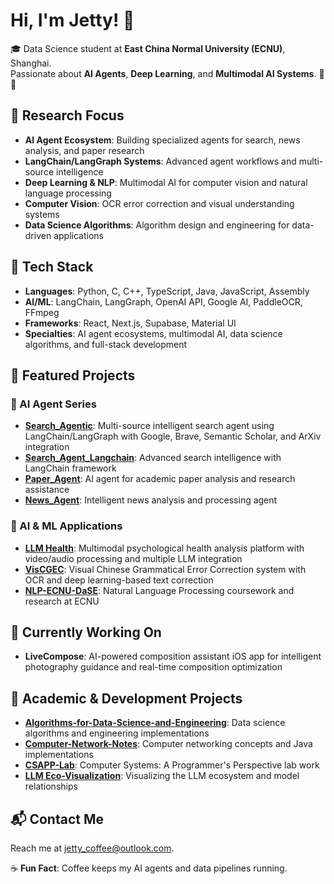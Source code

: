 # Hi, I'm Jetty! 👋

🎓 Data Science student at **East China Normal University (ECNU)**, Shanghai.  
Passionate about **AI Agents**, **Deep Learning**, and **Multimodal AI Systems**. 🤖✨  

## 🔬 Research Focus
- **AI Agent Ecosystem**: Building specialized agents for search, news analysis, and paper research  
- **LangChain/LangGraph Systems**: Advanced agent workflows and multi-source intelligence  
- **Deep Learning & NLP**: Multimodal AI for computer vision and natural language processing  
- **Computer Vision**: OCR error correction and visual understanding systems  
- **Data Science Algorithms**: Algorithm design and engineering for data-driven applications

## 🔧 Tech Stack
- **Languages**: Python, C, C++, TypeScript, Java, JavaScript, Assembly  
- **AI/ML**: LangChain, LangGraph, OpenAI API, Google AI, PaddleOCR, FFmpeg  
- **Frameworks**: React, Next.js, Supabase, Material UI  
- **Specialties**: AI agent ecosystems, multimodal AI, data science algorithms, and full-stack development

## 🚀 Featured Projects
### 🤖 AI Agent Series
- **[Search_Agentic](https://github.com/JettyCoffee/Search_Agentic)**: Multi-source intelligent search agent using LangChain/LangGraph with Google, Brave, Semantic Scholar, and ArXiv integration  
- **[Search_Agent_Langchain](https://github.com/JettyCoffee/Search_Agent_Langchain)**: Advanced search intelligence with LangChain framework  
- **[Paper_Agent](https://github.com/JettyCoffee/Paper_Agent)**: AI agent for academic paper analysis and research assistance  
- **[News_Agent](https://github.com/JettyCoffee/News_Agent)**: Intelligent news analysis and processing agent  

### 🧠 AI & ML Applications  
- **[LLM Health](https://github.com/JettyCoffee/llm_health)**: Multimodal psychological health analysis platform with video/audio processing and multiple LLM integration  
- **[VisCGEC](https://github.com/JettyCoffee/VisCGEC)**: Visual Chinese Grammatical Error Correction system with OCR and deep learning-based text correction  
- **[NLP-ECNU-DaSE](https://github.com/JettyCoffee/NLP-ECNU-DaSE)**: Natural Language Processing coursework and research at ECNU

## 🚧 Currently Working On
- **LiveCompose**: AI-powered composition assistant iOS app for intelligent photography guidance and real-time composition optimization

## 🌱 Academic & Development Projects
- **[Algorithms-for-Data-Science-and-Engineering](https://github.com/JettyCoffee/Algorithms-for-Data-Science-and-Engineering-Yhwang-)**: Data science algorithms and engineering implementations  
- **[Computer-Network-Notes](https://github.com/JettyCoffee/Computer-Network-Notes)**: Computer networking concepts and Java implementations  
- **[CSAPP-Lab](https://github.com/JettyCoffee/CSAPP-Lab)**: Computer Systems: A Programmer's Perspective lab work  
- **[LLM Eco-Visualization](https://github.com/JettyCoffee/frontend-of-llm-eco-viz-with-vercel)**: Visualizing the LLM ecosystem and model relationships  

## 📬 Contact Me
Reach me at [jetty_coffee@outlook.com](mailto:jetty_coffee@outlook.com).  

☕ **Fun Fact**: Coffee keeps my AI agents and data pipelines running.
